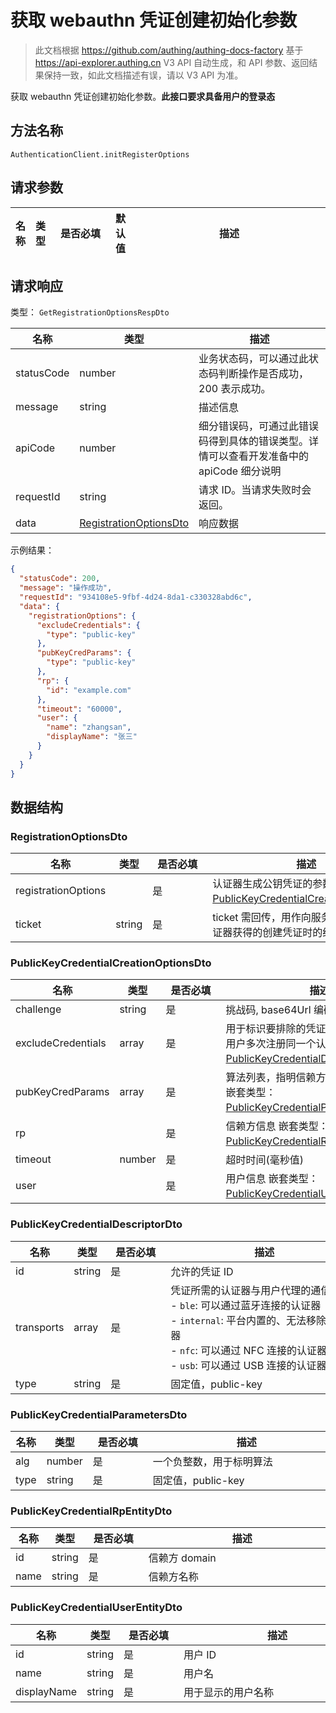 # 获取 webauthn 凭证创建初始化参数

<!--
  警告⚠️：
  不要直接修改该文档，
  https://github.com/Authing/authing-docs-factory
  使用该项目进行生成
-->

<LastUpdated />

> 此文档根据 https://github.com/authing/authing-docs-factory 基于 https://api-explorer.authing.cn V3 API 自动生成，和 API 参数、返回结果保持一致，如此文档描述有误，请以 V3 API 为准。


获取 webauthn 凭证创建初始化参数。**此接口要求具备用户的登录态**

## 方法名称

`AuthenticationClient.initRegisterOptions`

## 请求参数

| 名称 | 类型 | <div style="width:80px">是否必填</div> | 默认值 | <div style="width:300px">描述</div> | <div style="width:200px"></div>示例值</div> |
| ---- | ---- | ---- | ---- | ---- | ---- |




## 请求响应

类型： `GetRegistrationOptionsRespDto`

| 名称 | 类型 | 描述 |
| ---- | ---- | ---- |
| statusCode | number | 业务状态码，可以通过此状态码判断操作是否成功，200 表示成功。 |
| message | string | 描述信息 |
| apiCode | number | 细分错误码，可通过此错误码得到具体的错误类型。详情可以查看开发准备中的 apiCode 细分说明 |
| requestId | string | 请求 ID。当请求失败时会返回。 |
| data | <a href="#RegistrationOptionsDto">RegistrationOptionsDto</a> | 响应数据 |



示例结果：

```json
{
  "statusCode": 200,
  "message": "操作成功",
  "requestId": "934108e5-9fbf-4d24-8da1-c330328abd6c",
  "data": {
    "registrationOptions": {
      "excludeCredentials": {
        "type": "public-key"
      },
      "pubKeyCredParams": {
        "type": "public-key"
      },
      "rp": {
        "id": "example.com"
      },
      "timeout": "60000",
      "user": {
        "name": "zhangsan",
        "displayName": "张三"
      }
    }
  }
}
```

## 数据结构


### <a id="RegistrationOptionsDto"></a> RegistrationOptionsDto

| 名称 | 类型 | <div style="width:80px">是否必填</div> | <div style="width:300px">描述</div> | <div style="width:200px">示例值</div> |
| ---- |  ---- | ---- | ---- | ---- |
| registrationOptions |  | 是 | 认证器生成公钥凭证的参数 嵌套类型：<a href="#PublicKeyCredentialCreationOptionsDto">PublicKeyCredentialCreationOptionsDto</a>。  |  |
| ticket | string | 是 | ticket 需回传，用作向服务器发起验证从认证器获得的创建凭证时的结果   |  |


### <a id="PublicKeyCredentialCreationOptionsDto"></a> PublicKeyCredentialCreationOptionsDto

| 名称 | 类型 | <div style="width:80px">是否必填</div> | <div style="width:300px">描述</div> | <div style="width:200px">示例值</div> |
| ---- |  ---- | ---- | ---- | ---- |
| challenge | string | 是 | 挑战码, base64Url 编码   |  |
| excludeCredentials | array | 是 | 用于标识要排除的凭证，可以避免同一个用户多次注册同一个认证器 嵌套类型：<a href="#PublicKeyCredentialDescriptorDto">PublicKeyCredentialDescriptorDto</a>。  |  |
| pubKeyCredParams | array | 是 | 算法列表，指明信赖方接受哪些签名算法 嵌套类型：<a href="#PublicKeyCredentialParametersDto">PublicKeyCredentialParametersDto</a>。  |  |
| rp |  | 是 | 信赖方信息 嵌套类型：<a href="#PublicKeyCredentialRpEntityDto">PublicKeyCredentialRpEntityDto</a>。  |  |
| timeout | number | 是 | 超时时间(毫秒值)   |  `60000` |
| user |  | 是 | 用户信息 嵌套类型：<a href="#PublicKeyCredentialUserEntityDto">PublicKeyCredentialUserEntityDto</a>。  |  |


### <a id="PublicKeyCredentialDescriptorDto"></a> PublicKeyCredentialDescriptorDto

| 名称 | 类型 | <div style="width:80px">是否必填</div> | <div style="width:300px">描述</div> | <div style="width:200px">示例值</div> |
| ---- |  ---- | ---- | ---- | ---- |
| id | string | 是 | 允许的凭证 ID   |  |
| transports | array | 是 | 凭证所需的认证器与用户代理的通信方式:<br>- `ble`: 可以通过蓝牙连接的认证器<br>- `internal`: 平台内置的、无法移除的认证器<br>- `nfc`: 可以通过 NFC 连接的认证器<br>- `usb`: 可以通过 USB 连接的认证器<br>   |  |
| type | string | 是 | 固定值，public-key   |  `public-key` |


### <a id="PublicKeyCredentialParametersDto"></a> PublicKeyCredentialParametersDto

| 名称 | 类型 | <div style="width:80px">是否必填</div> | <div style="width:300px">描述</div> | <div style="width:200px">示例值</div> |
| ---- |  ---- | ---- | ---- | ---- |
| alg | number | 是 | 一个负整数，用于标明算法   |  |
| type | string | 是 | 固定值，public-key   |  `public-key` |


### <a id="PublicKeyCredentialRpEntityDto"></a> PublicKeyCredentialRpEntityDto

| 名称 | 类型 | <div style="width:80px">是否必填</div> | <div style="width:300px">描述</div> | <div style="width:200px">示例值</div> |
| ---- |  ---- | ---- | ---- | ---- |
| id | string | 是 | 信赖方 domain   |  `example.com` |
| name | string | 是 | 信赖方名称   |  |


### <a id="PublicKeyCredentialUserEntityDto"></a> PublicKeyCredentialUserEntityDto

| 名称 | 类型 | <div style="width:80px">是否必填</div> | <div style="width:300px">描述</div> | <div style="width:200px">示例值</div> |
| ---- |  ---- | ---- | ---- | ---- |
| id | string | 是 | 用户 ID   |  |
| name | string | 是 | 用户名   |  `zhangsan` |
| displayName | string | 是 | 用于显示的用户名称   |  `张三` |


